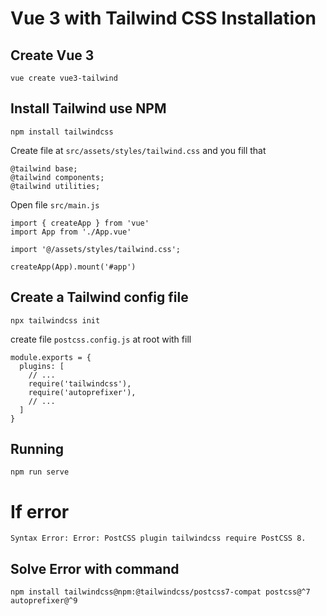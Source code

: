 # Vue 3 with Tailwind CSS Installation

## Create Vue 3
`vue create vue3-tailwind`

## Install Tailwind use NPM
`npm install tailwindcss`

Create file at `src/assets/styles/tailwind.css` and you fill that

```
@tailwind base;
@tailwind components;
@tailwind utilities;
```

Open file `src/main.js`

```
import { createApp } from 'vue'
import App from './App.vue'

import '@/assets/styles/tailwind.css';

createApp(App).mount('#app')
```

## Create a Tailwind config file

`npx tailwindcss init`

create file `postcss.config.js` at root with fill

```
module.exports = {
  plugins: [
    // ...
    require('tailwindcss'),
    require('autoprefixer'),
    // ...
  ]
}
```

## Running

`npm run serve`

# If error

`Syntax Error: Error: PostCSS plugin tailwindcss require PostCSS 8.`

## Solve Error with command

`npm install tailwindcss@npm:@tailwindcss/postcss7-compat postcss@^7 autoprefixer@^9`